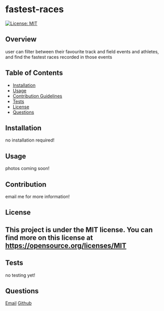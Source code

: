 # fastest-races 

[![License: MIT](https://img.shields.io/badge/License-MIT-yellow.svg)](https://opensource.org/licenses/MIT)

## Overview

user can filter between their favourite track and field events and athletes, and find the fastest races recorded in those events

## Table of Contents
- [Installation](#installation)
- [Usage](#usage)
- [Contribution Guidelines](#contributing)
- [Tests](#tests)
- [License](#license)
- [Questions](#questions)

## Installation

no installation required!

## Usage

photos coming soon!

## Contribution

email me for more information!

## License

This project is under the MIT license. You can find more on this license at https://opensource.org/licenses/MIT
---

## Tests

no testing yet!

## Questions

[Email](race@gmail.com)
[Github](https://github.com/raceuser123)
